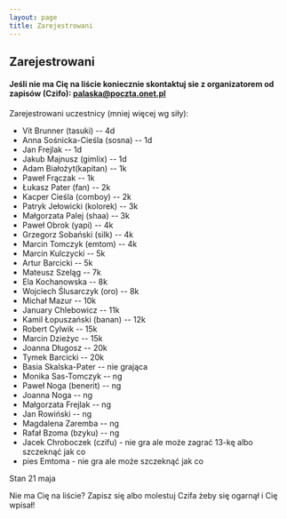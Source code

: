 ```yaml
---
layout: page
title: Zarejestrowani
---
```


## Zarejestrowani

#### Jeśli nie ma Cię na liście koniecznie skontaktuj sie z organizatorem od zapisów (Czifo): palaska@poczta.onet.pl

Zarejestrowani uczestnicy (mniej więcej wg siły):


- Vít Brunner (tasuki) -- 4d
- Anna Sośnicka-Cieśla (sosna) -- 1d
- Jan Frejlak -- 1d
- Jakub Majnusz (gimlix) -- 1d
- Adam Białożyt(kapitan) -- 1k
- Paweł Frączak -- 1k
- Łukasz Pater (fan) -- 2k
- Kacper Cieśla (comboy) -- 2k
- Patryk Jełowicki (kolorek) -- 3k
- Małgorzata Palej (shaa) -- 3k
- Paweł Obrok (yapi) -- 4k
- Grzegorz Sobański (silk) -- 4k
- Marcin Tomczyk (emtom) -- 4k
- Marcin Kulczycki -- 5k
- Artur Barcicki -- 5k
- Mateusz Szeląg -- 7k
- Ela Kochanowska -- 8k
- Wojciech Ślusarczyk (oro) -- 8k
- Michał Mazur -- 10k
- January Chlebowicz -- 11k
- Kamil Łopuszański (banan) -- 12k
- Robert Cylwik -- 15k
- Marcin Dzieżyc -- 15k
- Joanna Długosz -- 20k
- Tymek Barcicki -- 20k
- Basia Skalska-Pater -- nie grająca
- Monika Sas-Tomczyk -- ng
- Paweł Noga (benerit) -- ng
- Joanna Noga -- ng
- Małgorzata Frejlak -- ng
- Jan Rowiński -- ng
- Magdalena Zaremba -- ng
- Rafał Bzoma (bzyku) -- ng
- Jacek Chroboczek (czifu) - nie gra ale może zagrać 13-kę albo szczeknąć jak co
- pies Emtoma - nie gra ale może szczeknąć jak co





Stan 21 maja

Nie ma Cię na liście?  Zapisz się albo molestuj Czifa żeby się ogarnął i Cię wpisał!
